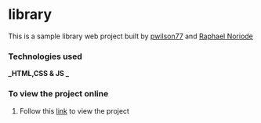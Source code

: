 # library

This is a sample library web project built by [pwilson77](https://github.com/pwilson77) and [Raphael Noriode](https://github.com/Oghenebrume50)

### Technologies used

**_HTML,CSS & JS _**

### To view the project online

1. Follow this [link](https://oghenebrume50.github.io/library/index.html) to view the project
